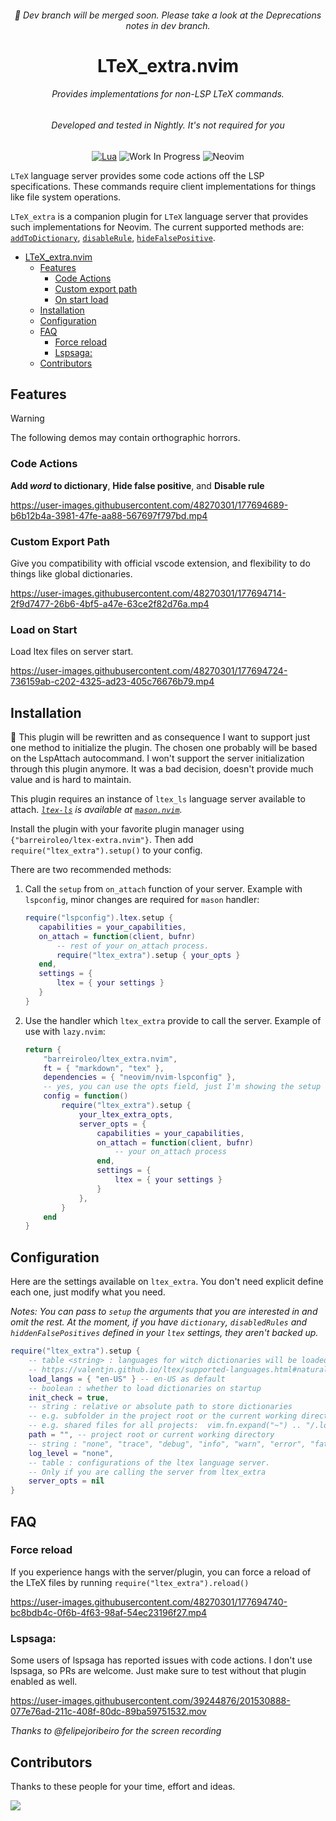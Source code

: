<!-- LTeX: language=en-US -->
<div align="center">
<h6>🚧 Dev branch will be merged soon. Please take a look at the Deprecations notes in dev branch. </h6>

# LTeX_extra.nvim

<h6>Provides implementations for non-LSP LTeX commands.</h6>
<h6>Developed and tested in Nightly. It's not required for you</h6>

[![Lua](https://img.shields.io/badge/Lua-blue.svg?style=for-the-badge&logo=lua)](http://www.lua.org)
![Work In Progress](https://img.shields.io/badge/Work%20In%20Progress-orange?style=for-the-badge)
![Neovim](https://img.shields.io/badge/NeoVim-%2357A143.svg?&style=for-the-badge&logo=neovim&logoColor=white)

<!-- [![Neovim Nightly](https://img.shields.io/badge/Neovim%20Nightly-green.svg?style=for-the-badge&logo=neovim)](https://neovim.io) -->
</div>

`LTeX` language server provides some code actions off the LSP specifications.
These commands require client implementations for things like file system
operations.

`LTeX_extra` is a companion plugin for `LTeX` language server that provides
such implementations for Neovim. The current supported methods are:
[`addToDictionary`](https://valentjn.github.io/ltex/ltex-ls/server-usage.html#_ltexaddtodictionary-client),
[`disableRule`](https://valentjn.github.io/ltex/ltex-ls/server-usage.html#_ltexdisablerules-client),
[`hideFalsePositive`](https://valentjn.github.io/ltex/ltex-ls/server-usage.html#_ltexhidefalsepositives-client).

<!--toc:start-->

- [LTeX_extra.nvim](#ltexextranvim)
  - [Features](#features)
    - [Code Actions](#code-actions)
    - [Custom export path](#custom-export-path)
    - [On start load](#on-start-load)
  - [Installation](#installation)
  - [Configuration](#configuration)
  - [FAQ](#faq)
    - [Force reload](#force-reload)
    - [Lspsaga:](#lspsaga)
  - [Contributors](#contributors)
  <!--toc:end-->

## Features

> [!WARNING]
> The following demos may contain orthographic horrors.

### Code Actions

**Add _word_ to dictionary**, **Hide false positive**, and **Disable rule**

https://user-images.githubusercontent.com/48270301/177694689-b6b12b4a-3981-47fe-aa88-567697f797bd.mp4

### Custom Export Path

Give you compatibility with official vscode extension, and flexibility to do things like global dictionaries.

https://user-images.githubusercontent.com/48270301/177694714-2f9d7477-26b6-4bf5-a47e-63ce2f82d76a.mp4

### Load on Start

Load ltex files on server start.

https://user-images.githubusercontent.com/48270301/177694724-736159ab-c202-4325-ad23-405c76676b79.mp4

## Installation

🚧 This plugin will be rewritten and as consequence I want to support just one
method to initialize the plugin. The chosen one probably will be based on the
LspAttach autocommand. I won't support the server initialization through
this plugin anymore. It was a bad decision, doesn't provide much value and is
hard to maintain.

This plugin requires an instance of `ltex_ls` language server available to attach.
_[`ltex-ls`](https://github.com/valentjn/ltex-ls) is available at [`mason.nvim`](https://github.com/williamboman/mason.nvim)._

Install the plugin with your favorite plugin manager using `{"barreiroleo/ltex-extra.nvim"}`.
Then add `require("ltex_extra").setup()` to your config.

There are two recommended methods:

1. Call the `setup` from `on_attach` function of your server. Example with
   `lspconfig`, minor changes are required for `mason` handler:

   ```lua
   require("lspconfig").ltex.setup {
      capabilities = your_capabilities,
      on_attach = function(client, bufnr)
          -- rest of your on_attach process.
          require("ltex_extra").setup { your_opts }
      end,
      settings = {
          ltex = { your settings }
      }
   }
   ```
   
2. Use the handler which `ltex_extra` provide to call the server. Example of use with `lazy.nvim`:

   ```lua
   return {
       "barreiroleo/ltex_extra.nvim",
       ft = { "markdown", "tex" },
       dependencies = { "neovim/nvim-lspconfig" },
       -- yes, you can use the opts field, just I'm showing the setup explicitly
       config = function()
           require("ltex_extra").setup {
               your_ltex_extra_opts,
               server_opts = {
                   capabilities = your_capabilities,
                   on_attach = function(client, bufnr)
                       -- your on_attach process
                   end,
                   settings = {
                       ltex = { your settings }
                   }
               },
           }
       end
   }
   ```

## Configuration

Here are the settings available on `ltex_extra`. You don't need explicit define each
one, just modify what you need.

_Notes: You can pass to `setup` the arguments that you are interested in and omit the rest.
At the moment, if you have `dictionary`, `disabledRules` and
`hiddenFalsePositives` defined in your `ltex` settings, they aren't backed up._

```lua
require("ltex_extra").setup {
    -- table <string> : languages for witch dictionaries will be loaded, e.g. { "es-AR", "en-US" }
    -- https://valentjn.github.io/ltex/supported-languages.html#natural-languages
    load_langs = { "en-US" } -- en-US as default
    -- boolean : whether to load dictionaries on startup
    init_check = true,
    -- string : relative or absolute path to store dictionaries
    -- e.g. subfolder in the project root or the current working directory: ".ltex"
    -- e.g. shared files for all projects:  vim.fn.expand("~") .. "/.local/share/ltex"
    path = "", -- project root or current working directory
    -- string : "none", "trace", "debug", "info", "warn", "error", "fatal"
    log_level = "none",
    -- table : configurations of the ltex language server.
    -- Only if you are calling the server from ltex_extra
    server_opts = nil
}
```

## FAQ

### Force reload

If you experience hangs with the server/plugin, you can force a reload of
the LTeX files by running `require("ltex_extra").reload()`

https://user-images.githubusercontent.com/48270301/177694740-bc8bdb4c-0f6b-4f63-98af-54ec23196f27.mp4

### Lspsaga:

Some users of lspsaga has reported issues with code actions. I don't use lspsaga,
so PRs are welcome. Just make sure to test without that plugin enabled as well.

https://user-images.githubusercontent.com/39244876/201530888-077e76ad-211c-408f-80dc-89ba59751532.mov

_Thanks to @felipejoribeiro for the screen recording_

## Contributors

Thanks to these people for your time, effort and ideas.

<a href="https://github.com/barreiroleo/ltex_extra.nvim/graphs/contributors">
  <img src="https://contrib.rocks/image?repo=barreiroleo/ltex_extra.nvim" />
</a>
